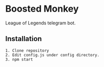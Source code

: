 # Boosted Monkey
League of Legends telegram bot.

## Installation
```
1. Clone repository
2. Edit config.js under config directory.
3. npm start
```
